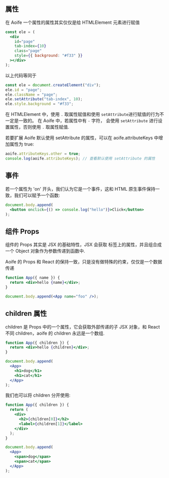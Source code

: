 ## 属性

在 Aoife 一个属性的属性其实仅仅是给 HTMLElement 元素进行赋值

```jsx
const ele = (
  <div
    id="page"
    tab-index={10}
    class="page"
    style={{ background: "#f33" }}
  ></div>
);
```

以上代码等同于

```jsx
const ele = document.createElement("div");
ele.id = "page";
ele.className = "page";
ele.setAttribute("tab-index", 10);
ele.style.background = "#f33";
```

在 HTMLElement 中，使用 `.` 取属性赋值和使用 `setAttribute`进行赋值的行为不一定是一致的。
在 Aoife 中，若属性中有 `-` 字符， 会使用 `setAttribute` 进行设置属性，否则使用 `.` 取属性赋值.

若要扩展 Aoife 默认使用 setAttribute 的属性，可以在 aoife.attributeKeys 中增加属性为 true:

```js
aoife.attributeKeys.other = true;
console.log(aoife.attributeKeys); // 查看默认使用 setAttribute 的属性
```

## 事件

若一个属性为 'on' 开头，我们认为它是一个事件，这和 HTML 原生事件保持一致，我们可以赋予一个函数:

```jsx
document.body.append(
  <button onclick={() => console.log("hello")}>Click</button>
);
```

## 组件 Props

组件的 Props 其实是 JSX 的基础特性，JSX 会获取 标签上的属性，并且组合成一个 Object 对象作为参数传递到函数中.

Aoife 的 Props 和 React 的保持一致，只是没有做特殊的约束，仅仅是一个数据传递

```jsx
function App({ name }) {
  return <div>hello {name}</div>;
}

document.body.append(<App name="foo" />);
```

## children 属性

children 是 Props 中的一个属性，它会获取外部传递的子 JSX 对象，和 React 不同 children，aoife 的 children 永远是一个数组.

```jsx
function App({ children }) {
  return <div>hello {children}</div>;
}

document.body.append(
  <App>
    <h1>dog</h1>
    <h1>cat</h1>
  </App>
);
```

我们也可以将 children 分开使用:

```jsx
function App({ children }) {
  return (
    <div>
      <h2>{children[0]}</h2>
      <label>{children[1]}</label>
    </div>
  );
}

document.body.append(
  <App>
    <span>dog</span>
    <span>cat</span>
  </App>
);
```
